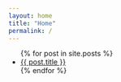 ```yaml
---
layout: home
title: "Home"
permalink: /
---
```


<ul>
  {% for post in site.posts %}
    <li>
      <a href="{% post_url {{ post.relative_path }} %}">{{ post.title }}</a>
    </li>
  {% endfor %}
</ul>
